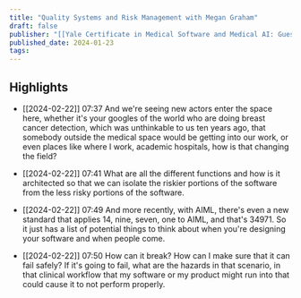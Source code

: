 ```yaml
---
title: "Quality Systems and Risk Management with Megan Graham"
draft: false
publisher: "[[Yale Certificate in Medical Software and Medical AI: Guest Experts]]"
published_date: 2024-01-23
tags:
---
```



## Highlights
* [[2024-02-22]] 07:37  And we're seeing new actors enter the space here, whether it's your googles of the world who are doing breast cancer detection, which was unthinkable to us ten years ago, that somebody outside the medical space would be getting into our work, or even places like where I work, academic hospitals, how is that changing the field?

* [[2024-02-22]] 07:41  What are all the different functions and how is it architected so that we can isolate the riskier portions of the software from the less risky portions of the software.

* [[2024-02-22]] 07:49  And more recently, with AIML, there's even a new standard that applies 14, nine, seven, one to AIML, and that's 34971. So it just has a list of potential things to think about when you're designing your software and when people come.

* [[2024-02-22]] 07:50  How can it break? How can I make sure that it can fail safely? If it's going to fail, what are the hazards in that scenario, in that clinical workflow that my software or my product might run into that could cause it to not perform properly.

